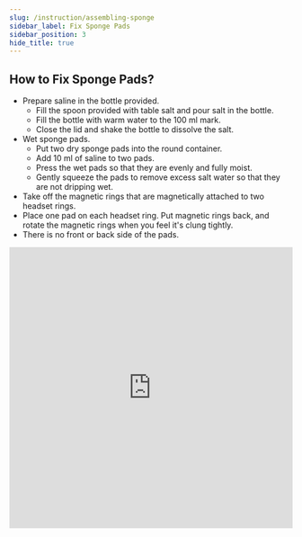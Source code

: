 ```yaml
---
slug: /instruction/assembling-sponge
sidebar_label: Fix Sponge Pads
sidebar_position: 3
hide_title: true
---
```

## How to Fix Sponge Pads?
- Prepare saline in the bottle provided.
  - Fill the spoon provided with table salt and pour salt in the bottle. 
  - Fill the bottle with warm water to the 100 ml mark. 
  - Close the lid and shake the bottle to dissolve the salt.
- Wet sponge pads.
  - Put two dry sponge pads into the round container.
  - Add 10 ml of saline to two pads.
  - Press the wet pads so that they are evenly and fully moist.
  - Gently squeeze the pads to remove excess salt water so that they are not dripping wet.
- Take off the magnetic rings that are magnetically attached to two headset rings.
- Place one pad on each headset ring. Put magnetic rings back, and rotate the magnetic rings when you feel it's clung tightly.
- There is no front or back side of the pads.

<iframe
    width="100%"
    height="500"
    src="https://www.youtube.com/embed/T1LULUssoIM"
    frameborder="0"
    allow="accelerometer; autoplay; clipboard-write; encrypted-media; gyroscope; picture-in-picture"
    allowfullscreen
></iframe>
